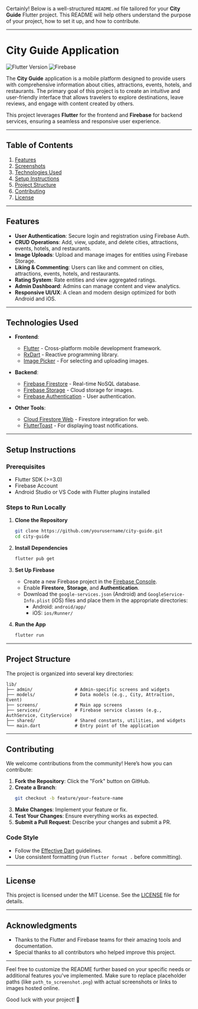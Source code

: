 Certainly! Below is a well-structured `README.md` file tailored for your **City Guide** Flutter project. This README will help others understand the purpose of your project, how to set it up, and how to contribute.

---

# **City Guide Application**

![Flutter Version](https://img.shields.io/badge/Flutter-%3E%3D3.0-blue) ![Firebase](https://img.shields.io/badge/Firebase-Backend-orange)

The **City Guide** application is a mobile platform designed to provide users with comprehensive information about cities, attractions, events, hotels, and restaurants. The primary goal of this project is to create an intuitive and user-friendly interface that allows travelers to explore destinations, leave reviews, and engage with content created by others.

This project leverages **Flutter** for the frontend and **Firebase** for backend services, ensuring a seamless and responsive user experience.

---

## **Table of Contents**
1. [Features](#features)
2. [Screenshots](#screenshots)
3. [Technologies Used](#technologies-used)
4. [Setup Instructions](#setup-instructions)
5. [Project Structure](#project-structure)
6. [Contributing](#contributing)
7. [License](#license)

---

## **Features**
- **User Authentication**: Secure login and registration using Firebase Auth.
- **CRUD Operations**: Add, view, update, and delete cities, attractions, events, hotels, and restaurants.
- **Image Uploads**: Upload and manage images for entities using Firebase Storage.
- **Liking & Commenting**: Users can like and comment on cities, attractions, events, hotels, and restaurants.
- **Rating System**: Rate entities and view aggregated ratings.
- **Admin Dashboard**: Admins can manage content and view analytics.
- **Responsive UI/UX**: A clean and modern design optimized for both Android and iOS.

---


## **Technologies Used**
- **Frontend**: 
  - [Flutter](https://flutter.dev/) - Cross-platform mobile development framework.
  - [RxDart](https://pub.dev/packages/rxdart) - Reactive programming library.
  - [Image Picker](https://pub.dev/packages/image_picker) - For selecting and uploading images.
  
- **Backend**:
  - [Firebase Firestore](https://firebase.google.com/products/firestore) - Real-time NoSQL database.
  - [Firebase Storage](https://firebase.google.com/products/storage) - Cloud storage for images.
  - [Firebase Authentication](https://firebase.google.com/products/auth) - User authentication.
  
- **Other Tools**:
  - [Cloud Firestore Web](https://pub.dev/packages/cloud_firestore_web) - Firestore integration for web.
  - [FlutterToast](https://pub.dev/packages/fluttertoast) - For displaying toast notifications.

---

## **Setup Instructions**

### Prerequisites
- Flutter SDK (>=3.0)
- Firebase Account
- Android Studio or VS Code with Flutter plugins installed

### Steps to Run Locally
1. **Clone the Repository**
   ```bash
   git clone https://github.com/yourusername/city-guide.git
   cd city-guide
   ```

2. **Install Dependencies**
   ```bash
   flutter pub get
   ```

3. **Set Up Firebase**
   - Create a new Firebase project in the [Firebase Console](https://console.firebase.google.com/).
   - Enable **Firestore**, **Storage**, and **Authentication**.
   - Download the `google-services.json` (Android) and `GoogleService-Info.plist` (iOS) files and place them in the appropriate directories:
     - Android: `android/app/`
     - iOS: `ios/Runner/`

4. **Run the App**
   ```bash
   flutter run
   ```

---

## **Project Structure**

The project is organized into several key directories:

```
lib/
├── admin/                # Admin-specific screens and widgets
├── models/               # Data models (e.g., City, Attraction, Event)
├── screens/              # Main app screens
├── services/             # Firebase service classes (e.g., AuthService, CityService)
├── shared/               # Shared constants, utilities, and widgets
└── main.dart             # Entry point of the application
```

---

## **Contributing**

We welcome contributions from the community! Here’s how you can contribute:

1. **Fork the Repository**: Click the "Fork" button on GitHub.
2. **Create a Branch**: 
   ```bash
   git checkout -b feature/your-feature-name
   ```
3. **Make Changes**: Implement your feature or fix.
4. **Test Your Changes**: Ensure everything works as expected.
5. **Submit a Pull Request**: Describe your changes and submit a PR.

### Code Style
- Follow the [Effective Dart](https://dart.dev/guides/language/effective-dart) guidelines.
- Use consistent formatting (run `flutter format .` before committing).

---

## **License**

This project is licensed under the MIT License. See the [LICENSE](LICENSE) file for details.

---

## **Acknowledgments**

- Thanks to the Flutter and Firebase teams for their amazing tools and documentation.
- Special thanks to all contributors who helped improve this project.

---

Feel free to customize the README further based on your specific needs or additional features you've implemented. Make sure to replace placeholder paths (like `path_to_screenshot.png`) with actual screenshots or links to images hosted online. 

Good luck with your project! 🚀
